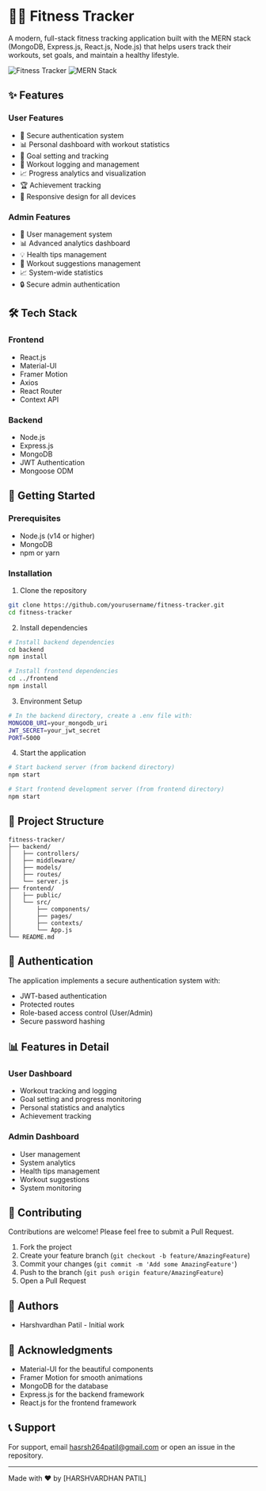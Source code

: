 # 🏋️‍♂️ Fitness Tracker

A modern, full-stack fitness tracking application built with the MERN stack (MongoDB, Express.js, React.js, Node.js) that helps users track their workouts, set goals, and maintain a healthy lifestyle.

![Fitness Tracker](https://img.shields.io/badge/Fitness-Tracker-blue)
![MERN Stack](https://img.shields.io/badge/MERN-Stack-green)


## ✨ Features

### User Features
- 🔐 Secure authentication system
- 📊 Personal dashboard with workout statistics
- 🎯 Goal setting and tracking
- 💪 Workout logging and management
- 📈 Progress analytics and visualization
- 🏆 Achievement tracking
- 📱 Responsive design for all devices

### Admin Features
- 👥 User management system
- 📊 Advanced analytics dashboard
- 💡 Health tips management
- 🔄 Workout suggestions management
- 📈 System-wide statistics
- 🔒 Secure admin authentication

## 🛠️ Tech Stack

### Frontend
- React.js
- Material-UI
- Framer Motion
- Axios
- React Router
- Context API

### Backend
- Node.js
- Express.js
- MongoDB
- JWT Authentication
- Mongoose ODM

## 🚀 Getting Started

### Prerequisites
- Node.js (v14 or higher)
- MongoDB
- npm or yarn

### Installation

1. Clone the repository
```bash
git clone https://github.com/yourusername/fitness-tracker.git
cd fitness-tracker
```

2. Install dependencies
```bash
# Install backend dependencies
cd backend
npm install

# Install frontend dependencies
cd ../frontend
npm install
```

3. Environment Setup
```bash
# In the backend directory, create a .env file with:
MONGODB_URI=your_mongodb_uri
JWT_SECRET=your_jwt_secret
PORT=5000
```

4. Start the application
```bash
# Start backend server (from backend directory)
npm start

# Start frontend development server (from frontend directory)
npm start
```

## 📁 Project Structure

```
fitness-tracker/
├── backend/
│   ├── controllers/
│   ├── middleware/
│   ├── models/
│   ├── routes/
│   └── server.js
├── frontend/
│   ├── public/
│   └── src/
│       ├── components/
│       ├── pages/
│       ├── contexts/
│       └── App.js
└── README.md
```

## 🔐 Authentication

The application implements a secure authentication system with:
- JWT-based authentication
- Protected routes
- Role-based access control (User/Admin)
- Secure password hashing

## 📊 Features in Detail

### User Dashboard
- Workout tracking and logging
- Goal setting and progress monitoring
- Personal statistics and analytics
- Achievement tracking

### Admin Dashboard
- User management
- System analytics
- Health tips management
- Workout suggestions
- System monitoring

## 🤝 Contributing

Contributions are welcome! Please feel free to submit a Pull Request.

1. Fork the project
2. Create your feature branch (`git checkout -b feature/AmazingFeature`)
3. Commit your changes (`git commit -m 'Add some AmazingFeature'`)
4. Push to the branch (`git push origin feature/AmazingFeature`)
5. Open a Pull Request


## 👥 Authors

- Harshvardhan Patil - Initial work

## 🙏 Acknowledgments

- Material-UI for the beautiful components
- Framer Motion for smooth animations
- MongoDB for the database
- Express.js for the backend framework
- React.js for the frontend framework

## 📞 Support

For support, email hasrsh264patil@gmail.com or open an issue in the repository.

---

Made with ❤️ by [HARSHVARDHAN PATIL] 
